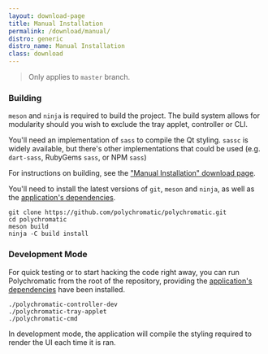 ```yaml
---
layout: download-page
title: Manual Installation
permalink: /download/manual/
distro: generic
distro_name: Manual Installation
class: download
---
```


> Only applies to `master` branch.

### Building

`meson` and `ninja` is required to build the project. The build system allows
for modularity should you wish to exclude the tray applet, controller or CLI.

You'll need an implementation of `sass` to compile the Qt styling. `sassc` is widely
available, but there's other implementations that could be used (e.g. `dart-sass`, RubyGems `sass`, or NPM `sass`)

For instructions on building, see the ["Manual Installation" download page](/download/manual/).

You'll need to install the latest versions of `git`, `meson` and `ninja`, as well
as the [application's dependencies](https://docs.polychromatic.app/dependencies/).

```
git clone https://github.com/polychromatic/polychromatic.git
cd polychromatic
meson build
ninja -C build install
```

### Development Mode

For quick testing or to start hacking the code right away, you can run Polychromatic
from the root of the repository, providing the
[application's dependencies](https://docs.polychromatic.app/dependencies/) have been installed.

```
./polychromatic-controller-dev
./polychromatic-tray-applet
./polychromatic-cmd
```

In development mode, the application will compile the styling required to render the UI each time it is ran.
